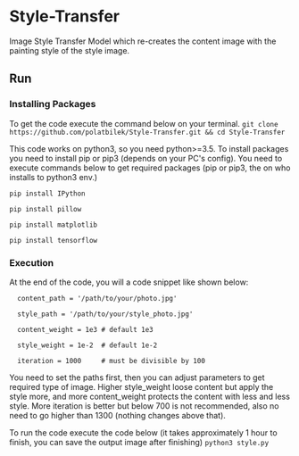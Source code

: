 # Style-Transfer
Image Style Transfer Model which re-creates the content image with the painting style of the style image.

## Run
### Installing Packages
To get the code execute the command below on your terminal.
`git clone https://github.com/polatbilek/Style-Transfer.git && cd Style-Transfer`

This code works on python3, so you need python>=3.5.
To install packages you need to install pip or pip3 (depends on your PC's config).
You need to execute commands below to get required packages (pip or pip3, the on who installs to python3 env.)

`pip install IPython`

`pip install pillow`

`pip install matplotlib`

`pip install tensorflow`

### Execution
At the end of the code, you will a code snippet like shown below:

`  content_path = '/path/to/your/photo.jpg'`

`  style_path = '/path/to/your/style_photo.jpg'`

`  content_weight = 1e3 # default 1e3`

`  style_weight = 1e-2  # default 1e-2`

`  iteration = 1000     # must be divisible by 100`
  
You need to set the paths first, then you can adjust parameters to get required type of image. Higher style_weight loose content but apply the style more, and more content_weight protects the content with less and less style. More iteration is better but below 700 is not recommended, also no need to go higher than 1300 (nothing changes above that).

To run the code execute the code below (it takes approximately 1 hour to finish, you can save the output image after finishing)
`python3 style.py`
